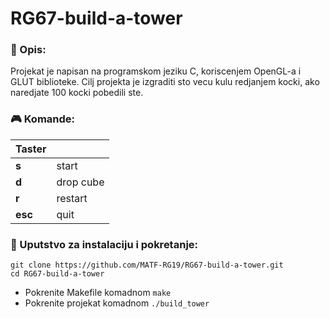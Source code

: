 # RG67-build-a-tower


### :memo: Opis:
Projekat je napisan na programskom jeziku C, koriscenjem OpenGL-a i GLUT biblioteke.
Cilj projekta je izgraditi sto vecu kulu redjanjem kocki, ako naredjate 100 kocki pobedili ste.

### :video_game: Komande:

|Taster     |           |
| ------    | -----     |
| **s**     | start     |
| **d**     | drop cube |
| **r**     | restart   |
| **esc**   | quit      |

### :wrench: Uputstvo za instalaciju i pokretanje: 
```shell
git clone https://github.com/MATF-RG19/RG67-build-a-tower.git
cd RG67-build-a-tower
```

* Pokrenite Makefile komadnom `make` <br>
* Pokrenite projekat komadnom `./build_tower`
